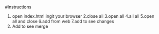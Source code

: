 #instructions 

1. open index.html ingit  your browser
2.close all
3.open all
4.all all
5.open all and close
6.add from web
7.add to see changes
8. Add to see merge
